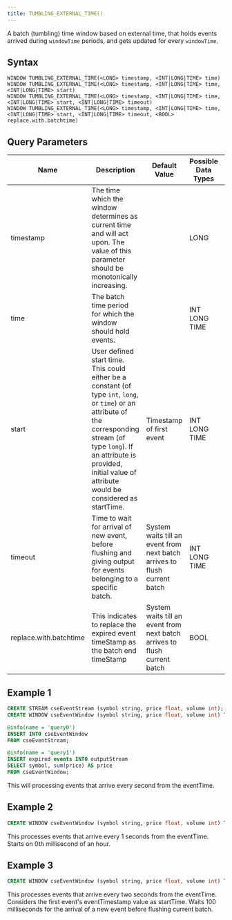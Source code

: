 ```yaml
---
title: TUMBLING_EXTERNAL_TIME()
---
```


A batch (tumbling) time window based on external time, that holds events arrived during `windowTime` periods, and gets updated for every `windowTime`.

## Syntax

    WINDOW TUMBLING_EXTERNAL_TIME(<LONG> timestamp, <INT|LONG|TIME> time)
    WINDOW TUMBLING_EXTERNAL_TIME(<LONG> timestamp, <INT|LONG|TIME> time, <INT|LONG|TIME> start)
    WINDOW TUMBLING_EXTERNAL_TIME(<LONG> timestamp, <INT|LONG|TIME> time, <INT|LONG|TIME> start, <INT|LONG|TIME> timeout)
    WINDOW TUMBLING_EXTERNAL_TIME(<LONG> timestamp, <INT|LONG|TIME> time, <INT|LONG|TIME> start, <INT|LONG|TIME> timeout, <BOOL> replace.with.batchtime)

## Query Parameters

| Name                   | Description        | Default Value           | Possible Data Types | Optional | Dynamic |
|--------------|---------------------------------------|--------------------------|------------------|----------|---------|
| timestamp              | The time which the window determines as current time and will act upon. The value of this parameter should be monotonically increasing. |                        | LONG                | No       | Yes     |
| time            | The batch time period for which the window should hold events.    |                      | INT LONG TIME       | No       | No      |
| start             | User defined start time. This could either be a constant (of type `int`, `long`, or `time`) or an attribute of the corresponding stream (of type `long`). If an attribute is provided, initial value of attribute would be considered as startTime. | Timestamp of first event     | INT LONG TIME       | Yes      | Yes     |
| timeout      | Time to wait for arrival of new event, before flushing and giving output for events belonging to a specific batch.    | System waits till an event from next batch arrives to flush current batch | INT LONG TIME       | Yes      | No      |
| replace.with.batchtime | This indicates to replace the expired event timeStamp as the batch end timeStamp        | System waits till an event from next batch arrives to flush current batch | BOOL          | Yes      | No      |

## Example 1

```sql
CREATE STREAM cseEventStream (symbol string, price float, volume int);
CREATE WINDOW cseEventWindow (symbol string, price float, volume int) TUMBLING_EXTERNAL_TIME(eventTime, 1 sec) OUTPUT expired events;

@info(name = 'query0')
INSERT INTO cseEventWindow
FROM cseEventStream;

@info(name = 'query1')
INSERT expired events INTO outputStream 
SELECT symbol, sum(price) AS price
FROM cseEventWindow;
```

This will processing events that arrive every second from the eventTime.

## Example 2

```sql
CREATE WINDOW cseEventWindow (symbol string, price float, volume int) TUMBLING_EXTERNAL_TIME(eventTime, 20 sec, 0) OUTPUT expired events;
```

This processes events that arrive every 1 seconds from the eventTime. Starts on 0th millisecond of an hour.

## Example 3

```sql
CREATE WINDOW cseEventWindow (symbol string, price float, volume int) TUMBLING_EXTERNAL_TIME(eventTime, 2 sec, eventTimestamp, 100) OUTPUT expired events;
```

This processes events that arrive every two seconds from the eventTime. Considers the first event's eventTimestamp value as startTime. Waits 100 milliseconds for the arrival of a new event before flushing current batch.
